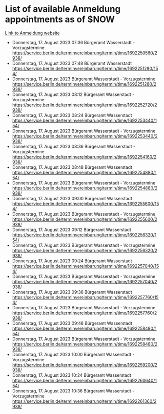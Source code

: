 # List of available Anmeldung appointments as of $NOW
[Link to Anmeldung website](https://service.berlin.de/terminvereinbarung/termin/tag.php?termin=1&anliegen[]=120686&dienstleisterlist=122210,122217,327316,122219,327312,122227,327314,122231,327346,122243,327348,122254,122252,329742,122260,329745,122262,329748,122271,327278,122273,327274,122277,327276,330436,122280,327294,122282,327290,122284,327292,122291,327270,122285,327266,122286,327264,122296,327268,150230,329760,122297,327286,122294,327284,122312,329763,122314,329775,122304,327330,122311,327334,122309,327332,317869,122281,327352,122279,329772,122283,122276,327324,122274,327326,122267,329766,122246,327318,122251,327320,122257,327322,122208,327298,122226,327300&herkunft=http%3A%2F%2Fservice.berlin.de%2Fdienstleistung%2F120686%2F)
- Donnerstag, 17. August 2023 07:36 Bürgeramt Wasserstadt - Vorzugstermine https://service.berlin.de/terminvereinbarung/termin/time/1692250560/2938/
- Donnerstag, 17. August 2023 07:48 Bürgeramt Wasserstadt https://service.berlin.de/terminvereinbarung/termin/time/1692251280/154/
- Donnerstag, 17. August 2023  Bürgeramt Wasserstadt - Vorzugstermine https://service.berlin.de/terminvereinbarung/termin/time/1692251280/2938/
- Donnerstag, 17. August 2023 08:12 Bürgeramt Wasserstadt - Vorzugstermine https://service.berlin.de/terminvereinbarung/termin/time/1692252720/2938/
- Donnerstag, 17. August 2023 08:24 Bürgeramt Wasserstadt https://service.berlin.de/terminvereinbarung/termin/time/1692253440/154/
- Donnerstag, 17. August 2023  Bürgeramt Wasserstadt - Vorzugstermine https://service.berlin.de/terminvereinbarung/termin/time/1692253440/2938/
- Donnerstag, 17. August 2023 08:36 Bürgeramt Wasserstadt - Vorzugstermine https://service.berlin.de/terminvereinbarung/termin/time/1692254160/2938/
- Donnerstag, 17. August 2023 08:48 Bürgeramt Wasserstadt https://service.berlin.de/terminvereinbarung/termin/time/1692254880/154/
- Donnerstag, 17. August 2023  Bürgeramt Wasserstadt - Vorzugstermine https://service.berlin.de/terminvereinbarung/termin/time/1692254880/2938/
- Donnerstag, 17. August 2023 09:00 Bürgeramt Wasserstadt https://service.berlin.de/terminvereinbarung/termin/time/1692255600/154/
- Donnerstag, 17. August 2023  Bürgeramt Wasserstadt - Vorzugstermine https://service.berlin.de/terminvereinbarung/termin/time/1692255600/2938/
- Donnerstag, 17. August 2023 09:12 Bürgeramt Wasserstadt https://service.berlin.de/terminvereinbarung/termin/time/1692256320/154/
- Donnerstag, 17. August 2023  Bürgeramt Wasserstadt - Vorzugstermine https://service.berlin.de/terminvereinbarung/termin/time/1692256320/2938/
- Donnerstag, 17. August 2023 09:24 Bürgeramt Wasserstadt https://service.berlin.de/terminvereinbarung/termin/time/1692257040/154/
- Donnerstag, 17. August 2023  Bürgeramt Wasserstadt - Vorzugstermine https://service.berlin.de/terminvereinbarung/termin/time/1692257040/2938/
- Donnerstag, 17. August 2023 09:36 Bürgeramt Wasserstadt https://service.berlin.de/terminvereinbarung/termin/time/1692257760/154/
- Donnerstag, 17. August 2023  Bürgeramt Wasserstadt - Vorzugstermine https://service.berlin.de/terminvereinbarung/termin/time/1692257760/2938/
- Donnerstag, 17. August 2023 09:48 Bürgeramt Wasserstadt https://service.berlin.de/terminvereinbarung/termin/time/1692258480/154/
- Donnerstag, 17. August 2023  Bürgeramt Wasserstadt - Vorzugstermine https://service.berlin.de/terminvereinbarung/termin/time/1692258480/2938/
- Donnerstag, 17. August 2023 10:00 Bürgeramt Wasserstadt - Vorzugstermine https://service.berlin.de/terminvereinbarung/termin/time/1692259200/2938/
- Donnerstag, 17. August 2023 10:24 Bürgeramt Wasserstadt https://service.berlin.de/terminvereinbarung/termin/time/1692260640/154/
- Donnerstag, 17. August 2023 10:36 Bürgeramt Wasserstadt - Vorzugstermine https://service.berlin.de/terminvereinbarung/termin/time/1692261360/2938/
